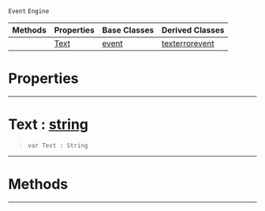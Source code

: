  `Event` `Engine`



|Methods|Properties|Base Classes|Derived Classes|
|---|---|---|---|
| |[ Text](https://github.com/dragonCASTjosh/PlasmaDocs/blob/master/code_reference/class_reference/textevent.markdown#text-plasma-engine-documen)|[event](https://github.com/dragonCASTjosh/PlasmaDocs/blob/master/code_reference/class_reference/event.markdown)|[texterrorevent](https://github.com/dragonCASTjosh/PlasmaDocs/blob/master/code_reference/class_reference/texterrorevent.markdown)|


 #  Properties


---  
 #  Text : [string](https://github.com/dragonCASTjosh/PlasmaDocs/blob/master/code_reference/lightning_base_types/string.markdown)

> 
> ``` lang=cpp, name=Lightning
> var Text : String


---  
 #  Methods


---  
 

 